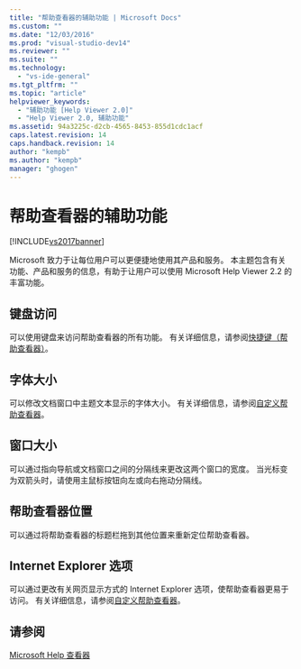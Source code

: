 ```yaml
---
title: "帮助查看器的辅助功能 | Microsoft Docs"
ms.custom: ""
ms.date: "12/03/2016"
ms.prod: "visual-studio-dev14"
ms.reviewer: ""
ms.suite: ""
ms.technology: 
  - "vs-ide-general"
ms.tgt_pltfrm: ""
ms.topic: "article"
helpviewer_keywords: 
  - "辅助功能 [Help Viewer 2.0]"
  - "Help Viewer 2.0, 辅助功能"
ms.assetid: 94a3225c-d2cb-4565-8453-855d1cdc1acf
caps.latest.revision: 14
caps.handback.revision: 14
author: "kempb"
ms.author: "kempb"
manager: "ghogen"
---
```

# 帮助查看器的辅助功能
[!INCLUDE[vs2017banner](../code-quality/includes/vs2017banner.md)]

Microsoft 致力于让每位用户可以更便捷地使用其产品和服务。  本主题包含有关功能、产品和服务的信息，有助于让用户可以使用 Microsoft Help Viewer 2.2 的丰富功能。  
  
## 键盘访问  
 可以使用键盘来访问帮助查看器的所有功能。  有关详细信息，请参阅[快捷键（帮助查看器）](../ide/shortcut-keys-help-viewer.md)。  
  
## 字体大小  
 可以修改文档窗口中主题文本显示的字体大小。  有关详细信息，请参阅[自定义帮助查看器](../ide/customize-the-help-viewer.md)。  
  
## 窗口大小  
 可以通过指向导航或文档窗口之间的分隔线来更改这两个窗口的宽度。  当光标变为双箭头时，请使用主鼠标按钮向左或向右拖动分隔线。  
  
## 帮助查看器位置  
 可以通过将帮助查看器的标题栏拖到其他位置来重新定位帮助查看器。  
  
## Internet Explorer 选项  
 可以通过更改有关网页显示方式的 Internet Explorer 选项，使帮助查看器更易于访问。  有关详细信息，请参阅[自定义帮助查看器](../ide/customize-the-help-viewer.md)。  
  
## 请参阅  
 [Microsoft Help 查看器](../ide/microsoft-help-viewer.md)